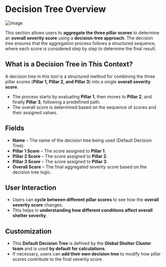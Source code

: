 # Decision Tree Overview  

![image](https://github.com/user-attachments/assets/8ad44655-3026-402f-98aa-9938b1b61042)

This section allows users to **aggregate the three pillar scores** to determine an **overall severity score** using a **decision-tree approach**. The decision tree ensures that the aggregation process follows a structured sequence, where each score is considered step by step to determine the final result.

## **What is a Decision Tree in This Context?**  
A decision tree in this tool is a structured method for combining the three pillar scores (**Pillar 1, Pillar 2, and Pillar 3**) into a single **overall severity score**.  
- The process starts by evaluating **Pillar 1**, then moves to **Pillar 2**, and finally **Pillar 3**, following a predefined path.  
- The overall score is determined based on the sequence of scores and their assigned values.  

## **Fields**  
- **Name** – The name of the decision tree being used (Default Decision Tree).  
- **Pillar 1 Score** – The score assigned to **Pillar 1**.  
- **Pillar 2 Score** – The score assigned to **Pillar 2**.  
- **Pillar 3 Score** – The score assigned to **Pillar 3**.  
- **Overall Score** – The final aggregated severity score based on the decision tree logic.  

## **User Interaction**  
- Users can **cycle between different pillar scores** to see how the **overall severity score** changes.  
- This helps in **understanding how different conditions affect overall shelter severity**.  

## **Customization**  
- This **Default Decision Tree** is defined by the **Global Shelter Cluster team** and is used **by default for calculations**.  
- If necessary, users can **add their own decision tree** to modify how pillar scores contribute to the final severity score.  

